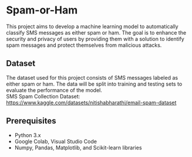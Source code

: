 # Spam-or-Ham
This project aims to develop a machine learning model to automatically classify SMS messages as either spam or ham. 
The goal is to enhance the security and privacy of users by providing them with a solution to identify spam messages 
and protect themselves from malicious attacks.

## Dataset

The dataset used for this project consists of SMS messages labeled as either spam or ham. 
The data will be split into training and testing sets to evaluate the performance of the model.  
SMS Spam Collection Dataset: https://www.kaggle.com/datasets/nitishabharathi/email-spam-dataset

## Prerequisites

- Python 3.x
- Google Colab, Visual Studio Code
- Numpy, Pandas, Matplotlib, and Scikit-learn libraries
